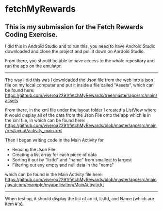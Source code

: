 # fetchMyRewards

This is my submission for the Fetch Rewards Coding Exercise. 
-----------------------------------------------------------------------------------------------------------------------------------------------------------

I did this in Android Studio and to run this, you need to have Android Studio downloaded and clone the project and pull it down on Anrdoid Studio. 

From there, you should be able to have access to the whole repository and run the app on the emulator. 

-----------------------------------------------------------------------------------------------------------------------------------------------------------

The way I did this was I downloaded the Json file from the web into a json file on my local computer and put it inside a file called "Assets", which can be found here: https://github.com/viveroa2291/fetchMyRewards/tree/master/app/src/main/assets

From there, in the xml file under the layout folder I created a ListView where it would display all of the data from the Json File onto the app which is in the xml file, in which can be found here: https://github.com/viveroa2291/fetchMyRewards/blob/master/app/src/main/res/layout/activity_main.xml

Then I began writing code in the Main Activity for 

- Reading the Json File
- Creating a list array for each piece of data
- Sorting it out by "listId" and "name" from smallest to largest 
- Filtering out any empty and null data in the "name"

which can be found in the Main Activity file here: https://github.com/viveroa2291/fetchMyRewards/blob/master/app/src/main/java/com/example/myapplication/MainActivity.kt

-----------------------------------------------------------------------------------------------------------------------------------------------------------

When testing, it should display the list of an id, listId, and Name (which are item #'s). 
